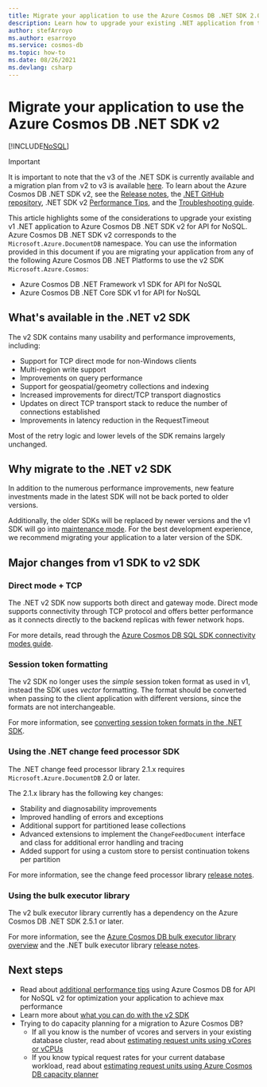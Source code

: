 ```yaml
---
title: Migrate your application to use the Azure Cosmos DB .NET SDK 2.0 (Microsoft.Azure.Cosmos)
description: Learn how to upgrade your existing .NET application from the v1 SDK to .NET SDK v2 for API for NoSQL.
author: stefArroyo
ms.author: esarroyo
ms.service: cosmos-db
ms.topic: how-to
ms.date: 08/26/2021
ms.devlang: csharp
---
```


# Migrate your application to use the Azure Cosmos DB .NET SDK v2
[!INCLUDE[NoSQL](../includes/appliesto-nosql.md)]

> [!IMPORTANT]
> It is important to note that the v3 of the .NET SDK is currently available and a migration plan from v2 to v3 is available [here](migrate-dotnet-v3.md). To learn about the Azure Cosmos DB .NET SDK v2, see the [Release notes](sql-api-sdk-dotnet.md), the [.NET GitHub repository](https://github.com/Azure/azure-cosmos-dotnet-v2), .NET SDK v2 [Performance Tips](performance-tips.md), and the [Troubleshooting guide](troubleshoot-dot-net-sdk.md).
>

This article highlights some of the considerations to upgrade your existing v1 .NET application to Azure Cosmos DB .NET SDK v2 for API for NoSQL. Azure Cosmos DB .NET SDK v2 corresponds to the `Microsoft.Azure.DocumentDB` namespace. You can use the information provided in this document if you are migrating your application from any of the following Azure Cosmos DB .NET Platforms to use the v2 SDK `Microsoft.Azure.Cosmos`:

* Azure Cosmos DB .NET Framework v1 SDK for API for NoSQL
* Azure Cosmos DB .NET Core SDK v1 for API for NoSQL

## What's available in the .NET v2 SDK

The v2 SDK contains many usability and performance improvements, including:

* Support for TCP direct mode for non-Windows clients
* Multi-region write support
* Improvements on query performance
* Support for geospatial/geometry collections and indexing
* Increased improvements for direct/TCP transport diagnostics
* Updates on direct TCP transport stack to reduce the number of connections established
* Improvements in latency reduction in the RequestTimeout

Most of the retry logic and lower levels of the SDK remains largely unchanged.

## Why migrate to the .NET v2 SDK

In addition to the numerous performance improvements, new feature investments made in the latest SDK will not be back ported to older versions.

Additionally, the older SDKs will be replaced by newer versions and the v1 SDK will go into [maintenance mode](sql-api-sdk-dotnet.md). For the best development experience, we recommend migrating your application to a later version of the SDK.

## Major changes from v1 SDK to v2 SDK

### Direct mode + TCP

The .NET v2 SDK now supports both direct and gateway mode. Direct mode supports connectivity through TCP protocol and offers better performance as it connects directly to the backend replicas with fewer network hops.

For more details, read through the [Azure Cosmos DB SQL SDK connectivity modes guide](sql-sdk-connection-modes.md).

### Session token formatting

The v2 SDK no longer uses the *simple* session token format as used in v1, instead the SDK uses *vector* formatting. The format should be converted when passing to the client application with different versions, since the formats are not interchangeable.

For more information, see [converting session token formats in the .NET SDK](how-to-convert-session-token.md).

### Using the .NET change feed processor SDK

The .NET change feed processor library 2.1.x requires `Microsoft.Azure.DocumentDB` 2.0 or later.

The 2.1.x library has the following key changes:

* Stability and diagnosability improvements
* Improved handling of errors and exceptions
* Additional support for partitioned lease collections
* Advanced extensions to implement the `ChangeFeedDocument` interface and class for additional error handling and tracing
* Added support for using a custom store to persist continuation tokens per partition

For more information, see the change feed processor library [release notes](sql-api-sdk-dotnet-changefeed.md).

### Using the bulk executor library

The v2 bulk executor library currently has a dependency on the Azure Cosmos DB .NET SDK 2.5.1 or later.

For more information, see the [Azure Cosmos DB bulk executor library overview](../bulk-executor-overview.md) and the .NET bulk executor library [release notes](sql-api-sdk-bulk-executor-dot-net.md).

## Next steps

* Read about [additional performance tips](sql-api-get-started.md) using Azure Cosmos DB for API for NoSQL v2 for optimization your application to achieve max performance
* Learn more about [what you can do with the v2 SDK](samples-dotnet.md)
* Trying to do capacity planning for a migration to Azure Cosmos DB?
    * If all you know is the number of vcores and servers in your existing database cluster, read about [estimating request units using vCores or vCPUs](../convert-vcore-to-request-unit.md) 
    * If you know typical request rates for your current database workload, read about [estimating request units using Azure Cosmos DB capacity planner](estimate-ru-with-capacity-planner.md)